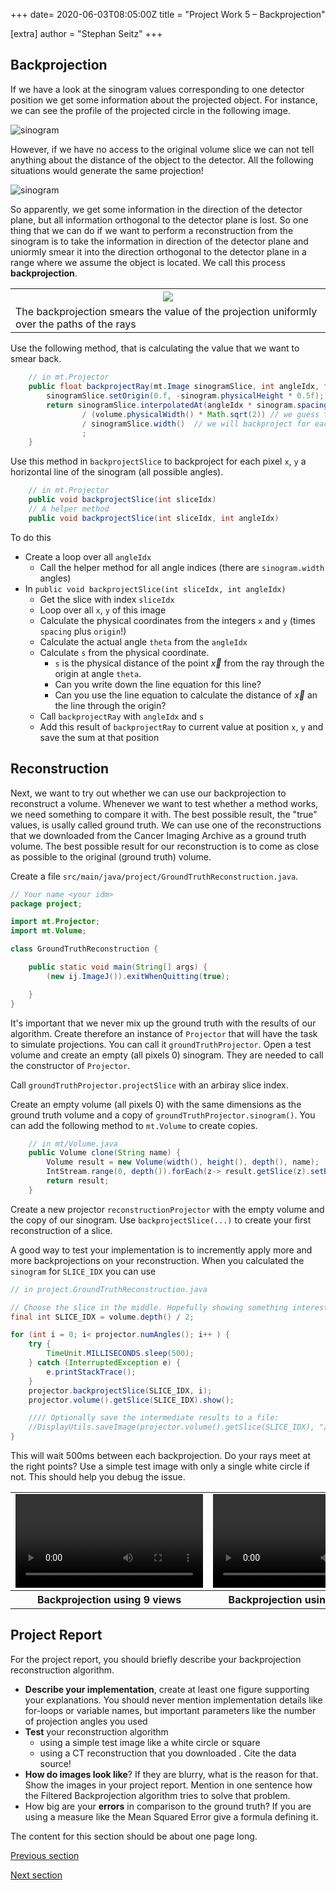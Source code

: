 +++
date= 2020-06-03T08:05:00Z
title = "Project Work 5 – Backprojection"

[extra]
author = "Stephan Seitz"
+++


## Backprojection

If we have a look at the sinogram values corresponding to one detector position we get some information about the projected object.
For instance, we can see the profile of the projected circle in the following image.

![sinogram](../sinogram.png)

However, if we have no access to the original volume slice we can not tell anything about the distance of the object to the detector.
All the following situations would generate the same projection!


![sinogram](../projection_distance.png)

So apparently, we get some information in the direction of the detector plane, but all information orthogonal to the detector plane
is lost.
So one thing that we can do if we want to perform a reconstruction from the sinogram is to take the information in direction of the detector plane
and uniormly smear it into the direction orthogonal to the detector plane in a range where we assume the object is located.
We call this process **backprojection**.

<table>
<tr>
    <th><img align="center" src="../backprojection.png" ></th>
<tr>
<tr>
    <td>The backprojection smears the value of the projection uniformly over the paths of the rays</td>
<tr>
</table>

Use the following method, that is calculating the value that we want to smear back.
```java
    // in mt.Projector
    public float backprojectRay(mt.Image sinogramSlice, int angleIdx, float s) {
        sinogramSlice.setOrigin(0.f, -sinogram.physicalHeight * 0.5f);
        return sinogramSlice.interpolatedAt(angleIdx * sinogram.spacing, s) // * sinogram.spacing is necessary because spacing is not valid for our angle indices (actually each coordinate should have their own spacing. That's the revenge for us being lazy.).
                / (volume.physicalWidth() * Math.sqrt(2)) // we guess that this is the size of our object, diagonal of our slice
                / sinogramSlice.width()  // we will backproject for each angle. We can take the mean of all angle position that we have here.
                ;
    }
```
Use this method in `backprojectSlice` to backproject for each pixel `x`, `y` a horizontal line of the sinogram (all possible angles).

```java
    // in mt.Projector
    public void backprojectSlice(int sliceIdx)
    // A helper method
    public void backprojectSlice(int sliceIdx, int angleIdx)
```

To do this 

- Create a loop over all `angleIdx`
    - Call the helper method for all angle indices (there are `sinogram.width` angles)
- In `public void backprojectSlice(int sliceIdx, int angleIdx)`
    - Get the slice with index `sliceIdx`
    - Loop over all `x`, `y` of this image
    - Calculate the physical coordinates from the integers `x` and `y` (times `spacing` plus `origin`!)
    - Calculate the actual angle `theta` from the `angleIdx`
    - Calculate `s` from the physical coordinate.
      - `s` is the physical distance of the point $\vec{x}$ from the ray through the origin at angle `theta`.
      - Can you write down the line equation for this line?
      - Can you use the line equation to calculate the distance of $\vec{x}$ an the line through the origin?
    - Call `backprojectRay` with `angleIdx` and `s`
    - Add this result of `backprojectRay` to current value at position `x`, `y` and save the sum at that position

<!--*Hint: You may have seen that all the CT reconstructions from the Cancer Imaging Archive contain only image information-->
<!--within a circular region. If you want to, you can only regard `x`,`y` coordinates within that region or set them to 0 after-->
<!--the backprojection. If you do that, you should mention it in the project report.*-->


## Reconstruction

Next, we want to try out whether we can use our backprojection to reconstruct a volume.
Whenever we want to test whether a method works, we need something to compare it with.
The best possible result, the "true" values, is usally called ground truth.
We can use one of the reconstructions that we downloaded from the Cancer Imaging Archive as a ground truth volume.
The best possible result for our reconstruction is to come as close as possible to the original (ground truth) volume.

Create a file `src/main/java/project/GroundTruthReconstruction.java`.

```java
// Your name <your idm>
package project;

import mt.Projector;
import mt.Volume;

class GroundTruthReconstruction {

    public static void main(String[] args) {
        (new ij.ImageJ()).exitWhenQuitting(true);

    }
}
```

It's important that we never mix up the ground truth with the results of our algorithm.
Create therefore an instance of `Projector` that will have the task to simulate projections.
You can call it `groundTruthProjector`.
Open a test volume and create an empty (all pixels 0) sinogram. They are needed to call the constructor of `Projector`.

Call `groundTruthProjector.projectSlice` with an arbiray slice index.
<!--You get the generated sinogram slice with `groundTruthProjector.sinogram().getSlice(...)`.-->

Create an empty volume (all pixels 0)  with the same dimensions as the ground truth volume and a copy of `groundTruthProjector.sinogram()`.
You can add the following method to `mt.Volume` to create copies.

```java
    // in mt/Volume.java
    public Volume clone(String name) {
        Volume result = new Volume(width(), height(), depth(), name);
        IntStream.range(0, depth()).forEach(z-> result.getSlice(z).setBuffer(Arrays.copyOf(slices[z].buffer(), slices[z].buffer().length)));
        return result;
    }
```

Create a new projector `reconstructionProjector` with the empty volume and the copy of our sinogram.
Use `backprojectSlice(...)` to create your first reconstruction of a slice.

A good way to test your implementation is to incremently apply more and more backprojections on your reconstruction.
When you calculated the `sinogram` for `SLICE_IDX` you can use

```java
// in project.GroundTruthReconstruction.java

// Choose the slice in the middle. Hopefully showing something interesting.
final int SLICE_IDX = volume.depth() / 2;

for (int i = 0; i< projector.numAngles(); i++ ) {
    try {
        TimeUnit.MILLISECONDS.sleep(500);
    } catch (InterruptedException e) {
        e.printStackTrace();
    }
    projector.backprojectSlice(SLICE_IDX, i);
    projector.volume().getSlice(SLICE_IDX).show();

    //// Optionally save the intermediate results to a file:
    //DisplayUtils.saveImage(projector.volume().getSlice(SLICE_IDX), "/media/dos/shepp_9_"+i+".png");
}
```

This will wait 500ms between each backprojection. Do your rays meet at the right points? Use a simple test image with
only a single white circle if not. This should help you debug the issue.

<table>
    <tr>
        <td> 
            <video controls loop width="300">
            <source src="../shepp_9_cropped.webm" type="video/webm">
            </video> 
        </td>
        <td> 
            <video controls loop width="300">
            <source src="../shepp_100_cropped.webm" type="video/webm">
            </video> 
        </td>
    </tr>
    <tr>
        <th>Backprojection using 9 views</th>
        <th>Backprojection using 100 views</th>
    </tr>
</table>



## Project Report

For the project report, you should briefly describe your backprojection reconstruction algorithm.

- **Describe your implementation**, create at least one figure supporting your explanations.
You should never mention implementation details like for-loops or variable names, but important parameters like the number
of projection angles you used
- **Test** your reconstruction algorithm
    - using a simple test image like a white circle or square
    - using a CT reconstruction that you downloaded . Cite the data source!
- **How do images look like**? If they are blurry, what is the reason for that.
Show the images in your project report.
Mention in one sentence how the Filtered Backprojection algorithm tries to solve that problem.
- How big are your **errors** in comparison to the ground truth? If you are using a measure like the Mean Squared Error give
a formula defining it.


The content for this section should be about one page long. 

[Previous section](../sinogram)

[Next section](../reconstruction)
